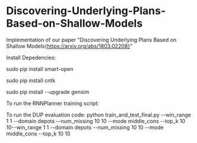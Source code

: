 # Discovering-Underlying-Plans-Based-on-Shallow-Models
Implementation of our paper "Discovering Underlying Plans Based on Shallow Models{https://arxiv.org/abs/1803.02208}"

Install Depedencies:

sudo pip install smart-open

sudo pip install cntk

sudo pip install --upgrade gensim

To run the RNNPlanner training script:

To run the DUP evaluation code: 
python train_and_test_final.py --win_range 1 1 --domain depots  --num_missing  10 10 --mode middle_cons --top_k 10 10--win_range 1 1 --domain depots  --num_missing  10 10 --mode middle_cons --top_k 10 10
